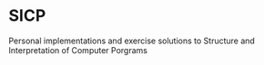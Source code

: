 # SICP
Personal implementations and exercise solutions to Structure and Interpretation of Computer Porgrams

